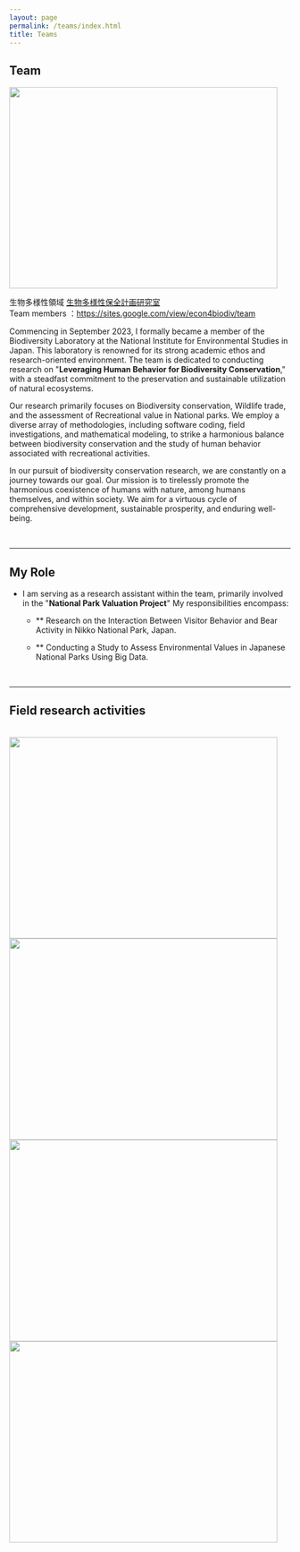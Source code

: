 ```yaml
---
layout: page
permalink: /teams/index.html
title: Teams
---
```


## Team

<img src="blogs/web.assets/IMG_1733.JPG" class="floatpic" width="480" height="360">

生物多様性領域 [生物多様性保全計画研究室](https://sites.google.com/view/econ4biodiv/home) <br>
Team members ：https://sites.google.com/view/econ4biodiv/team

Commencing in September 2023, I formally became a member of the Biodiversity Laboratory at the National Institute for Environmental Studies in Japan. This laboratory is renowned for its strong academic ethos and research-oriented environment. The team is dedicated to conducting research on "**Leveraging Human Behavior for Biodiversity Conservation**," with a steadfast commitment to the preservation and sustainable utilization of natural ecosystems.<br>

Our research primarily focuses on Biodiversity conservation, Wildlife trade, and the assessment of Recreational value in National parks. We employ a diverse array of methodologies, including software coding, field investigations, and mathematical modeling, to strike a harmonious balance between biodiversity conservation and the study of human behavior associated with recreational activities.<br>

In our pursuit of biodiversity conservation research, we are constantly on a journey towards our goal. Our mission is to tirelessly promote the harmonious coexistence of humans with nature, among humans themselves, and within society. We aim for a virtuous cycle of comprehensive development, sustainable prosperity, and enduring well-being.

<br>

---

## My Role

- I am serving as a research assistant within the team, primarily involved in the "**National Park Valuation Project**" My responsibilities encompass:<br>
  - ** Research on the Interaction Between Visitor Behavior and Bear Activity in Nikko National Park, Japan.
    
  - ** Conducting a Study to Assess Environmental Values in Japanese National Parks Using Big Data.

<br>

---

## Field research activities

<br>

<div class="third">
<img src="blogs/web.assets/IMG_1720.JPG" class="floatpic" width="480" height="360">
<img src="blogs/web.assets/IMG_1754.JPG" class="floatpic" width="480" height="360">
<img src="blogs/web.assets/IMG_20231019_090606.jpg" class="floatpic" width="480" height="360">
   <img src="blogs/web.assets/IMG_1922.JPG" class="floatpic" width="480" height="360">
</div>




<br>
